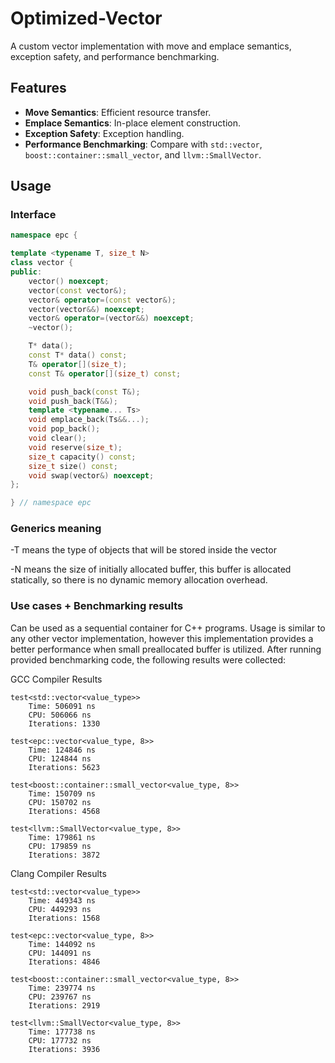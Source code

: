 # Optimized-Vector

A custom vector implementation with move and emplace semantics, exception safety, and performance benchmarking.

## Features

- **Move Semantics**: Efficient resource transfer.
- **Emplace Semantics**: In-place element construction.
- **Exception Safety**: Exception handling.
- **Performance Benchmarking**: Compare with `std::vector`, `boost::container::small_vector`, and `llvm::SmallVector`.

## Usage

### Interface

```cpp
namespace epc {

template <typename T, size_t N>
class vector {
public:
    vector() noexcept;
    vector(const vector&);
    vector& operator=(const vector&);
    vector(vector&&) noexcept;
    vector& operator=(vector&&) noexcept;
    ~vector();

    T* data();
    const T* data() const;
    T& operator[](size_t);
    const T& operator[](size_t) const;

    void push_back(const T&);
    void push_back(T&&);
    template <typename... Ts>
    void emplace_back(Ts&&...);
    void pop_back();
    void clear();
    void reserve(size_t);
    size_t capacity() const;
    size_t size() const;
    void swap(vector&) noexcept;
};

} // namespace epc
```

### Generics meaning

-T means the type of objects that will be stored inside the vector

-N means the size of initially allocated buffer, this buffer is allocated statically, so there is no dynamic memory allocation overhead.

### Use cases + Benchmarking results

Can be used as a sequential container for C++ programs.
Usage is similar to any other vector implementation, however this implementation provides a better performance when small preallocated buffer is utilized. After running provided benchmarking code, the following results  were collected:

GCC Compiler Results

    test<std::vector<value_type>>
        Time: 506091 ns
        CPU: 506066 ns
        Iterations: 1330

    test<epc::vector<value_type, 8>>
        Time: 124846 ns
        CPU: 124844 ns
        Iterations: 5623

    test<boost::container::small_vector<value_type, 8>>
        Time: 150709 ns
        CPU: 150702 ns
        Iterations: 4568

    test<llvm::SmallVector<value_type, 8>>
        Time: 179861 ns
        CPU: 179859 ns
        Iterations: 3872

Clang Compiler Results

    test<std::vector<value_type>>
        Time: 449343 ns
        CPU: 449293 ns
        Iterations: 1568

    test<epc::vector<value_type, 8>>
        Time: 144092 ns
        CPU: 144091 ns
        Iterations: 4846

    test<boost::container::small_vector<value_type, 8>>
        Time: 239774 ns
        CPU: 239767 ns
        Iterations: 2919

    test<llvm::SmallVector<value_type, 8>>
        Time: 177738 ns
        CPU: 177732 ns
        Iterations: 3936







